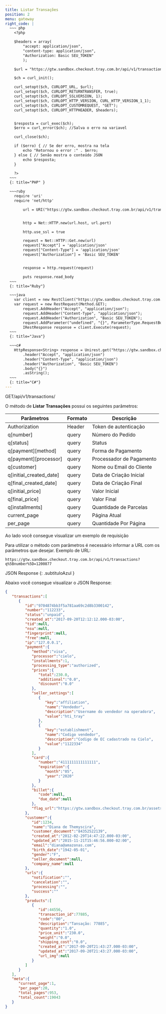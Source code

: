 ```yaml
---
title: Listar Transações
position: 2
menu: gateway
right_code: |
  ~~~ php
    <?php

    $headers = array(
        "accept: application/json",
        "content-type: application/json",      
        "Authorization: Basic SEU_TOKEN"      
        );

    $url = "https://gtw.sandbox.checkout.tray.com.br/api/v1/transactions";

    $ch = curl_init();

    curl_setopt($ch, CURLOPT_URL, $url);
    curl_setopt($ch, CURLOPT_RETURNTRANSFER, true);
    curl_setopt($ch, CURLOPT_SSLVERSION, 1);
    curl_setopt($ch, CURLOPT_HTTP_VERSION, CURL_HTTP_VERSION_1_1);
    curl_setopt($ch, CURLOPT_CUSTOMREQUEST, "GET");   
    curl_setopt($ch, CURLOPT_HTTPHEADER, $headers);


    $resposta = curl_exec($ch);
    $erro = curl_error($ch); //Salva o erro na variavel 

    curl_close($ch);

    if ($erro) { // Se der erro, mostra na tela
        echo "Retornou o error :" . $erro;
    } else { // Senão mostra o conteúdo JSON
        echo $resposta;
    }

    ?>
  ~~~
  {: title="PHP" }

  ~~~ruby
    require 'uri'
    require 'net/http'

        url = URI("https://gtw.sandbox.checkout.tray.com.br/api/v1/transactions")


        http = Net::HTTP.new(url.host, url.port)

        http.use_ssl = true

        request = Net::HTTP::Get.new(url)
        request["Accept"] = 'application/json'
        request["Content-Type"] = 'application/json'
        request["Authorization"] = 'Basic SEU_TOKEN'


        response = http.request(request)

        puts response.read_body
  ~~~
  {: title="Ruby"}

  ~~~java
    var client = new RestClient("https://gtw.sandbox.checkout.tray.com.br/api/v1/transactions");
    var request = new RestRequest(Method.GET);
        request.AddHeader("Accept", "application/json");
        request.AddHeader("Content-Type", "application/json");
        request.AddHeader("Authorization", "Basic SEU_TOKEN");
        request.AddParameter("undefined", "{}", ParameterType.RequestBody);
        IRestResponse response = client.Execute(request);
  ~~~
  {: title="Java"}  

  ~~~c#
    HttpResponse<String> response = Unirest.get("https://gtw.sandbox.checkout.tray.com.br/api/v1/transactions")
        .header("Accept", "application/json")
        .header("Content-Type", "application/json")
        .header("Authorization", "Basic SEU_TOKEN")
        .body("{}")
        .asString();
  ~~~
  {: title="C#"}  
---
```


<span class="get">GET</span><span class="beforePost">/api/v1/transactions/</span>

O método de **Listar Transações** possui os seguintes parâmetros:

| Parâmetros                | Formato  | Descrição                 |
|---------------------------|----------|---------------------------|
| Authorization             | Header   | Token de autenticação     |
| q[number]                 | query    | Número do Pedido          |
| q[status]                 | query    | Status                    |
| q[payment][method]        | query    | Forma de Pagamento        |
| q[payment][processor]     | query    | Processador de Pagamento  |
| q[customer]               | query    | Nome ou Email do Cliente  |
| q[initial_created_date]   | query    | Data de Criação Inicial   |
| q[final_created_date]     | query    | Data de Criação Final     |
| q[initial_price]          | query    | Valor Inicial             |
| q[final_price]            | query    | Valor Final               |
| q[installments]           | query    | Quantidade de Parcelas    |
| current_page              | query    | Página Atual              |
| per_page                  | query    | Quantidade Por Página     |

Ao lado você consegue visualizar um exemplo de requisição

Para utilizar o método com parâmetros é necessário informar a URL com os parâmetros que desejar. Exemplo de URL:

`https://gtw.sandbox.checkout.tray.com.br/api/v1/transactions?q%5Bnumber%5D=1200877`

JSON Response
{: .subtituloAzul }

Abaixo você consegue visualizar o JSON Response:

```json
{  
   "transactions":[  
      {  
         "id":"9704874bb3f5a781aa69c2d8b3300142",
         "number":"112233",
         "status":"unpaid",
         "created_at":"2017-09-20T12:12:12.000-03:00",
         "tid":null,
         "nsu":null,
         "fingerprint":null,
         "free":null,
         "ip":"127.0.0.1",
         "payment":{  
            "method":"visa",
            "processor":"cielo",
            "installments":1,
            "processing_type":"authorized",
            "prices":{  
               "total":230.0,
               "additional":"0.0",
               "discount":"0.0"
            },
            "seller_settings":[  
               {  
                  "key":"affiliation",
                  "name":"Vendedor",
                  "description":"Username do vendedor na operadora",
                  "value":"hti_tray"
               },
               {  
                  "key":"establishment",
                  "name":"Codigo vendedor",
                  "description":"Codigo de EC cadastrado na Cielo",
                  "value":"1122334"
               }
            ],
            "card":{  
               "number":"4111111111111111",
               "expiration":{  
                  "month":"05",
                  "year":"2020"
               }
            },
            "billet":{  
               "code":null,
               "due_date":null
            },
            "flag_url":"https://gtw.sandbox.checkout.tray.com.br/assets/payment_methods/894.png"
         },
         "customer":{  
            "id":1234,
            "name":"Diana de Themyscira",
            "customer_document":"84352522139",
            "created_at":"2012-02-29T14:47:22.000-03:00",
            "updated_at":"2015-11-21T15:46:56.000-02:00",
            "email":"diana@amazonas.com",
            "birth_date":"1942-05-01",
            "gender":"F",
            "seller_document":null,
            "company_name":null
         },
         "urls":{  
            "notification":"",
            "cancelation":"",
            "processing":"",
            "success":""
         },
         "products":[  
            {  
               "id":44556,
               "transaction_id":77885,
               "code":"00",
               "description":"Tansação: 77885",
               "quantity":"1.0",
               "price_unit":"230.0",
               "weight":"0.0",
               "shipping_cost":"0.0",
               "created_at":"2017-09-20T21:43:27.000-03:00",
               "updated_at":"2017-09-20T21:43:27.000-03:00",
               "url_img":null
            }
         ]
      }      
   ],
   "meta":{  
      "current_page":1,
      "per_page":20,
      "total_pages":953,
      "total_count":19043
   }
}
```